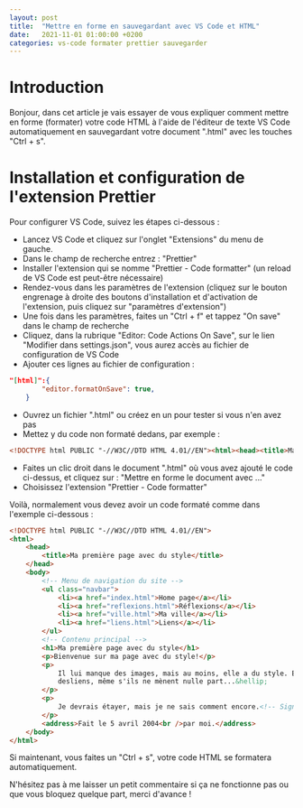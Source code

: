 ```yaml
---
layout: post
title:  "Mettre en forme en sauvegardant avec VS Code et HTML"
date:   2021-11-01 01:00:00 +0200
categories: vs-code formater prettier sauvegarder
---
```


# Introduction

Bonjour, dans cet article je vais essayer de vous expliquer comment mettre en forme (formater) votre code HTML à l'aide de l'éditeur de texte VS Code automatiquement en sauvegardant votre document ".html" avec les touches "Ctrl + s".

# Installation et configuration de l'extension Prettier

Pour configurer VS Code, suivez les étapes ci-dessous :

- Lancez VS Code et cliquez sur l'onglet "Extensions" du menu de gauche.
- Dans le champ de recherche entrez : "Prettier"
- Installer l'extension qui se nomme  "Prettier - Code formatter" (un reload de VS Code est peut-être nécessaire)
- Rendez-vous dans les paramètres de l'extension (cliquez sur le bouton engrenage à droite des boutons d'installation et d'activation de l'extension, puis cliquez sur "paramètres d'extension")
- Une fois dans les paramètres, faites un "Ctrl + f" et tappez "On save" dans le champ de recherche
- Cliquez, dans la rubrique "Editor: Code Actions On Save", sur le lien "Modifier dans settings.json", vous aurez accès au fichier de configuration de VS Code
- Ajouter ces lignes au fichier de configuration : 

```json
"[html]":{
        "editor.formatOnSave": true,
    }
```

- Ouvrez un fichier ".html" ou créez en un pour tester si vous n'en avez pas
- Mettez y du code non formaté dedans, par exemple : 

```html
<!DOCTYPE html PUBLIC "-//W3C//DTD HTML 4.01//EN"><html><head><title>Ma première page avec du style</title></head><body><!-- Menu de navigation du site --><ul class="navbar"><li><a href="index.html">Home page</a><li><a href="reflexions.html">Réflexions</a><li><a href="ville.html">Ma ville</a><li><a href="liens.html">Liens</a></ul><!-- Contenu principal --><h1>Ma première page avec du style</h1><p>Bienvenue sur ma page avec du style! <p>Il lui manque des images, mais au moins, elle a du style. Et elle a desliens, même s'ils ne mènent nulle part...&hellip;<p>Je devrais étayer, mais je ne sais comment encore.<!-- Signer et dater la page, c'est une question de politesse! --><address>Fait le 5 avril 2004<br>par moi.</address></body></html>
```

- Faites un clic droit dans le document ".html" où vous avez ajouté le code ci-dessus, et cliquez sur : "Mettre en forme le document avec ..."
- Choisissez l'extension "Prettier - Code formatter"

Voilà, normalement vous devez avoir un code formaté comme dans l'exemple ci-dessous : 


```html
<!DOCTYPE html PUBLIC "-//W3C//DTD HTML 4.01//EN">
<html>
	<head>
		<title>Ma première page avec du style</title>
	</head>
	<body>
		<!-- Menu de navigation du site -->
		<ul class="navbar">
			<li><a href="index.html">Home page</a></li>
			<li><a href="reflexions.html">Réflexions</a></li>
			<li><a href="ville.html">Ma ville</a></li>
			<li><a href="liens.html">Liens</a></li>
		</ul>
		<!-- Contenu principal -->
		<h1>Ma première page avec du style</h1>
		<p>Bienvenue sur ma page avec du style!</p>
		<p>
			Il lui manque des images, mais au moins, elle a du style. Et elle a
			desliens, même s'ils ne mènent nulle part...&hellip;
		</p>
		<p>
			Je devrais étayer, mais je ne sais comment encore.<!-- Signer et dater la page, c'est une question de politesse! -->
		</p>
		<address>Fait le 5 avril 2004<br />par moi.</address>
	</body>
</html>
```

Si maintenant, vous faites un "Ctrl + s", votre code HTML se formatera automatiquement.

N'hésitez pas à me laisser un petit commentaire si ça ne fonctionne pas ou que vous bloquez quelque part, merci d'avance !
